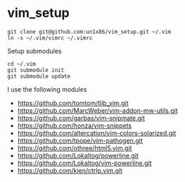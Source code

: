 vim_setup
=========

```
git clone git@github.com:un1x86/vim_setup.git ~/.vim
ln -s ~/.vim/vimrc ~/.vimrc
```

Setup submodules

```
cd ~/.vim
git submodule init
git submodule update
```

I use the following modules

* https://github.com/tomtom/tlib_vim.git
* https://github.com/MarcWeber/vim-addon-mw-utils.git
* https://github.com/garbas/vim-snipmate.git
* https://github.com/honza/vim-snippets
* https://github.com/altercation/vim-colors-solarized.git
* https://github.com/tpope/vim-pathogen.git
* https://github.com/othree/html5.vim.git
* https://github.com/Lokaltog/powerline.git
* https://github.com/Lokaltog/vim-powerline.git
* https://github.com/kien/ctrlp.vim.git

